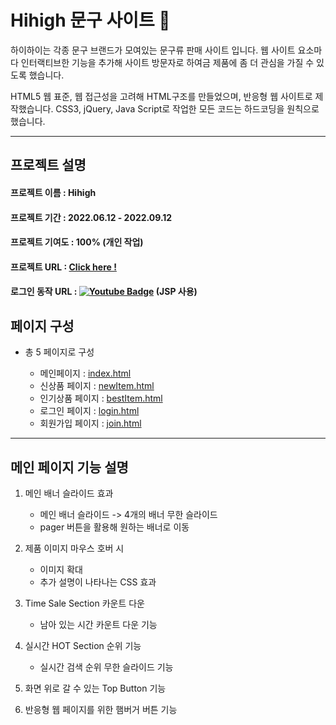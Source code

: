 # **Hihigh 문구 사이트** 🙂

하이하이는 각종 문구 브랜드가 모여있는 문구류 판매 사이트 입니다. 웹 사이트 요소마다 인터랙티브한 기능을 추가해 사이트 방문자로 하여금 제품에 좀 더 관심을 가질 수 있도록 했습니다.

HTML5 웹 표준, 웹 접근성을 고려해 HTML구조를 만들었으며, 반응형 웹 사이트로 제작했습니다.
CSS3, jQuery, Java Script로 작업한 모든 코드는 하드코딩을 원칙으로 했습니다.

---

## **프로젝트 설명**

#### 프로젝트 이름 : Hihigh

#### 프로젝트 기간 : 2022.06.12 - 2022.09.12

#### 프로젝트 기여도 : 100% (개인 작업)

#### 프로젝트 URL : [Click here !](https://yoonsungah.github.io/my-first-portfolio/index.html)

#### 로그인 동작 URL : [![Youtube Badge](https://img.shields.io/badge/Youtube-ff0000?style=flat-square&logo=youtube&link=https://youtu.be/i7vGwVelgNA)](https://youtu.be/i7vGwVelgNA) (JSP 사용)

## **페이지 구성**

- 총 5 페이지로 구성

  - 메인페이지 : [index.html](https://yoonsungah.github.io/my-first-portfolio/index.html)
  - 신상품 페이지 : [newItem.html](https://yoonsungah.github.io/my-first-portfolio/newItem.html)
  - 인기상품 페이지 : [bestItem.html](https://yoonsungah.github.io/my-first-portfolio/bestItem.html)
  - 로그인 페이지 : [login.html](https://yoonsungah.github.io/my-first-portfolio/login.html)
  - 회원가입 페이지 : [join.html](https://yoonsungah.github.io/my-first-portfolio/join.html)

---

## **메인 페이지 기능 설명**

1. 메인 배너 슬라이드 효과

   - 메인 배너 슬라이드 -> 4개의 배너 무한 슬라이드
   - pager 버튼을 활용해 원하는 배너로 이동

2. 제품 이미지 마우스 호버 시
   - 이미지 확대
   - 추가 설명이 나타나는 CSS 효과
3. Time Sale Section 카운트 다운
   - 남아 있는 시간 카운트 다운 기능
4. 실시간 HOT Section 순위 기능
   - 실시간 검색 순위 무한 슬라이드 기능
5. 화면 위로 갈 수 있는 Top Button 기능
6. 반응형 웹 페이지를 위한 햄버거 버튼 기능
